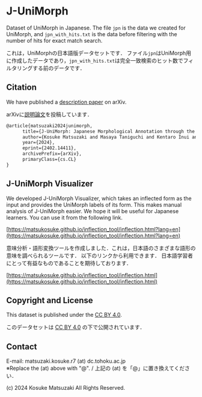 # J-UniMorph

Dataset of UniMorph in Japanese.
The file `jpn` is the data we created for UniMorph, and `jpn_with_hits.txt` is the data before filtering with the number of hits for exact match search.

これは，UniMorphの日本語版データセットです．
ファイル`jpn`はUniMorph用に作成したデータであり，`jpn_with_hits.txt`は完全一致検索のヒット数でフィルタリングする前のデータです．


## Citation

<!-- We will soon publish a description paper on arXiv. -->
We have published a <a href="https://arxiv.org/abs/2402.14411">description paper</a> on arXiv.

<!-- 近々，arXivに説明論文を投稿する予定です． -->
arXivに<a href="https://arxiv.org/abs/2402.14411">説明論文</a>を投稿しています．


```latex
@article{matsuzaki2024junimorph,
      title={J-UniMorph: Japanese Morphological Annotation through the Universal Feature Schema}, 
      author={Kosuke Matsuzaki and Masaya Taniguchi and Kentaro Inui and Keisuke Sakaguchi},
      year={2024},
      eprint={2402.14411},
      archivePrefix={arXiv},
      primaryClass={cs.CL}
}
```



## J-UniMorph Visualizer

We developed J-UniMorph Visualizer, which
takes an inflected form as the input and provides the UniMorph labels of its form. This makes manual analysis of J-UniMorph easier.
We hope it will be useful for Japanese learners.
You can use it from the following link.

[https://matsukosuke.github.io/inflection_tool/inflection.html?lang=en](https://matsukosuke.github.io/inflection_tool/inflection.html?lang=en)


意味分析・語形変換ツールを作成しました．これは，日本語のさまざまな語形の意味を調べられるツールです．
以下のリンクから利用できます．
日本語学習者にとって有益なものであることを期待しております．

[https://matsukosuke.github.io/inflection_tool/inflection.html](https://matsukosuke.github.io/inflection_tool/inflection.html)



## Copyright and License

This dataset is published under the [CC BY 4.0](https://creativecommons.org/licenses/by/4.0/).

このデータセットは [CC BY 4.0](https://creativecommons.org/licenses/by/4.0/) の下で公開されています．


## Contact

E-mail: matsuzaki.kosuke.r7 (at) dc.tohoku.ac.jp<br>
※Replace the (at) above with "@". / 上記の (at) を「@」に置き換えてください．


(c) 2024 Kosuke Matsuzaki All Rights Reserved.
